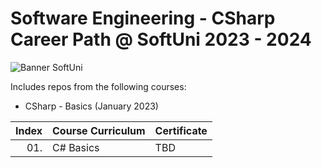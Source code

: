 # Software Engineering - CSharp Career Path @ SoftUni 2023 - 2024

<p align="centre">
  <img src="https://cdn.discordapp.com/attachments/979101848361377914/1022244283606110228/Softuni_logo_trasparent.png" alt="Banner SoftUni"/>
</p>

Includes repos from the following courses:  
* CSharp - Basics (January 2023)

| Index | Course Curriculum                                                                                       | Certificate
|------:|:--------------------------------------------------------------------------------------------------------| :---
|   01. | C# Basics                         | TBD
